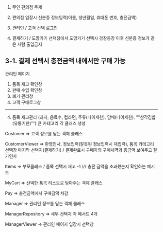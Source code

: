 1. 무인 편의점 주제

2. 편의점 입장시 신분증 정보입력(이름, 생년월일, 휴대폰 번호, 충전금액)

2. 관리인 / 고객 선택 로그인

3. 결제하기 / 도망가기 선택창에서 도망가기 선택시 경찰등장
 이후 신분증 정보가 같은 사람 출입금지

3-1. 결제 선택시 충전금액 내에서만 구매 가능
-------------------------------------------------------------

관리인 페이지

1. 품목 재고 확인창
2. 판매 수입 확인창
3. 폐기 관리창
4. 고객 구매로그창

-------------------------------------------------------------

4. 품목 재고관리 (과자, 음료수, 컵라면, 주류(나이제한), 담배(나이제한), ""삼각김밥(유통기한)"")  큰 카테고리
 각 클래스 생성

Customer => 고객 정보를 담는 객체 클래스

CustomerViewer => 환영인사, 정보입력(잘못된 정보입력시 재입력), 품목 카테고리 선택창 마지막 선택지(결제하기) / 결제완료시 구매자의 구매내역과 총금액 보여주고 잘가인사

Items => 부모클래스 / 품목 선택시 재고 -1 /// 충전 금액을 초과했는지 확인하는 메서드

MyCart => 선택한 품목 리스트로 담아주는 객체 클래스

Pay => 충전금액에서 구매금액 차감

Manager => 관리인 정보를 담는 객체 클래스

ManagerRepository => 세부 선택지 각 메서드 4개

ManagerViewer => 관리인 페이지 입장시 선택창


   
